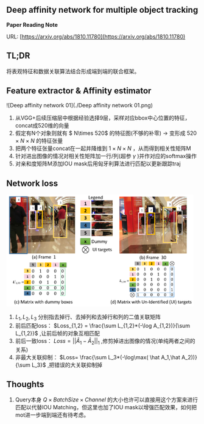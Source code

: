 ## **Deep affinity network for multiple object tracking**

**Paper Reading Note**

URL: [https://arxiv.org/abs/1810.11780](https://arxiv.org/abs/1810.11780)

## TL;DR

将表观特征和数据关联算法结合形成端到端的联合框架。

## Feature extractor & Affinity estimator

![Deep affinity network 01](./Deep affinity network 01.png)

1. 从VGG+后续压缩层中根据经验选择9层，采样对应bbox中心位置的特征，concat成520维的向量
2. 假定有N个对象则就有 $ N\times 520$ 的特征图(不够的补零) $\rightarrow$ 变形成 $520\times N\times N$ 的特征张量
3. 把两个特征张量concat在一起并降维到 $1\times N\times N$ ，从而得到相关性矩阵M
4. 针对进出图像的情况对相关性矩阵加一行/列(超参 $\gamma$ )并作对应的softmax操作
5. 对亲和度矩阵M添加IOU mask后用匈牙利算法进行匹配以更新跟踪traj

## Network loss

<img src="./Deep affinity network 02.png" alt="Deep affinity network 02|600X400,66%" style="zoom:67%;" />

1.  $L_1,L_2,L_3$ 分别指去掉行、去掉列和去掉行和列的二值关联矩阵
2. 前后匹配loss： $Loss_{1,2} = \frac{\sum L_{1,2}*(-\log A_{1,2})}{\sum L_{1,2}}$ ,让前后帧的对象互相匹配
3. 前后一致loss： $Loss=|| \hat A_1-\hat A_2||_1$ ,修剪掉进出图像的情况(单纯两者之间的关系)
4. 非最大关联抑制： $Loss= \frac{\sum L_3*(-\log\max( \hat A_1,\hat A_2))}{\sum L_3}$ ,把错误的大关联抑制掉

## Thoughts
1. Query本身 $Q\times BatchSize\times Channel$ 的大小也许可以直接用这个方案来进行匹配以代替IOU Matching，但这里也加了IOU mask以增强匹配效果，如何把mot进一步端到端还有待考虑。